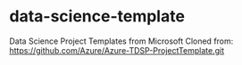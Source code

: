 # data-science-template
Data Science Project Templates from Microsoft
Cloned from: https://github.com/Azure/Azure-TDSP-ProjectTemplate.git
